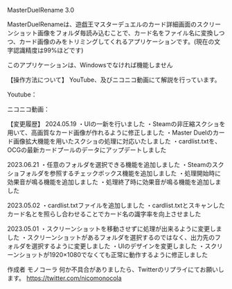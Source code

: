 MasterDuelRename 3.0
 
MasterDuelRenameは、遊戯王マスターデュエルのカード詳細画面のスクリーンショット画像をフォルダ毎読み込むことで、カード名をファイル名に変換しつつ、カード画像のみをトリミングしてくれるアプリケーションです。(現在の文字認識精度は99%ほどです)

このアプリケーションは、Windowsでなければ機能しません
 
【操作方法について】
YouTube、及びニコニコ動画にて解説を行っています。

Youtube：

ニコニコ動画：


【変更履歴】
2024.05.19
・UIの一新を行いました
・Steamの非圧縮スクショを用いて、高画質なカード画像が作れるように修正しました
・Master Duelのカード画像拡大機能を用いたスクショの処理に対応いたしました
・cardlist.txtを、OCGの最新カードプールのデータにアップデートしました


2023.06.21
・任意のフォルダを選択できる機能を追加しました
・Steamのスクショフォルダを参照するチェックボックス機能を追加しました
・処理開始時に効果音が鳴る機能を追加しました
・処理終了時に効果音が鳴る機能を追加しました


2023.05.02
・cardlist.txtファイルを追加しました
・cardlist.txtとスキャンしたカード名とを照らし合わせることでカード名の識字率を向上させました


2023.05.01
・スクリーンショットを移動させずに処理が出来るように変更しました
・スクリーンショットがあるフォルダを選択するのではなく、出力先のフォルダを選択するように変更しました
・UIのデザインを変更しました
・スクリーンショットが1920×1080でなくても正常に動作するように修正しました

 
作成者
モノコーラ
何か不具合がありましたら、Twitterのリプライにてお願いします。
https://twitter.com/nicomonocola

